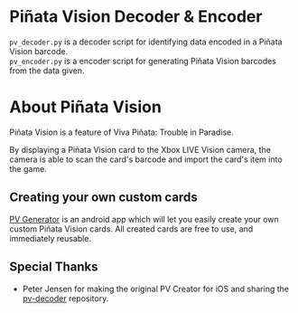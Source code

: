 # Piñata Vision Decoder & Encoder
`pv_decoder.py` is a decoder script for identifying data encoded in a Piñata Vision barcode.<br />
`pv_encoder.py` is a encoder script for generating Piñata Vision barcodes from the data given.

# About Piñata Vision
Piñata Vision is a feature of Viva Piñata: Trouble in Paradise.

By displaying a Piñata Vision card to the Xbox LIVE Vision camera, the camera is able to scan the card's barcode and import the card's item into the game.

## Creating your own custom cards
[PV Generator](https://play.google.com/store/apps/details?id=com.rakioth.pvgenerator) is an android app which will let you easily create your own custom Piñata Vision cards. All created cards are free to use, and immediately reusable.

## Special Thanks
* Peter Jensen for making the original PV Creator for iOS and sharing the [pv-decoder](https://github.com/pinatavision/pv-decoder) repository.
